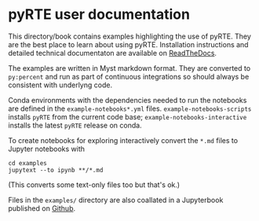 # pyRTE user documentation

This directory/book contains examples highlighting the use of pyRTE. They are the best place 
to learn about using pyRTE. Installation instructions and detailed technical documentaton 
are available on [ReadTheDocs](https://pyrte-rrtmgp.readthedocs.io/en/latest/).

The examples are written in Myst markdown format. 
They are converted to `py:percent` and run as part of continuous integrations 
so should always be consistent with underlyng code. 

Conda environments with the dependencies needed to run the notebooks are defined in the 
`example-notebooks*.yml` files. `example-notebooks-scripts` installs `pyRTE` from the current code base; 
`example-notebooks-interactive` installs the latest `pyRTE` release on conda. 

To create notebooks for exploring interactively convert the `*.md` files to Jupyter notebooks with 
```
cd examples
jupytext --to ipynb **/*.md
```
(This converts some text-only files too but that's ok.)

Files in the `examples/` directory are also coallated in a 
Jupyterbook published on [Github](https://earth-system-radiation.github.io/pyRTE-RRTMGP). 